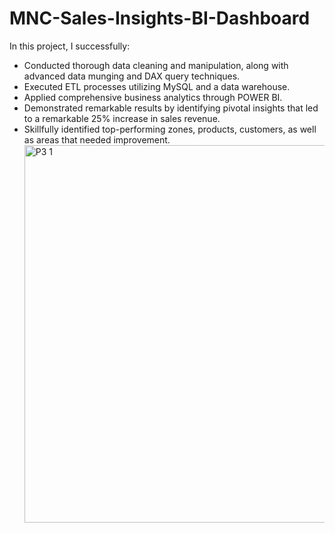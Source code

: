 # MNC-Sales-Insights-BI-Dashboard

In this project, I successfully:
- Conducted thorough data cleaning and manipulation, along with advanced data munging and DAX query techniques.
- Executed ETL processes utilizing MySQL and a data warehouse.
- Applied comprehensive business analytics through POWER BI.
- Demonstrated remarkable results by identifying pivotal insights that led to a remarkable 25% increase in sales revenue.
- Skillfully identified top-performing zones, products, customers, as well as areas that needed improvement.
   <img width="604" alt="P3 1" src="https://github.com/harpalsinhjhala13/MNC-Sales-Insights-BI-Dashboard/assets/141703984/4915c54e-a935-4ae3-9c49-d12880eaa658">
    
